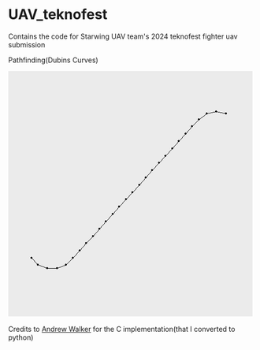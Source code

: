 # UAV_teknofest

 Contains the code for Starwing UAV team's 2024 teknofest fighter uav submission
 
 Pathfinding(Dubins Curves)

 ![pathfinding](./pathfinding.png)

 Credits to [Andrew Walker](https://github.com/AndrewWalker/Dubins-Curves) for the C implementation(that I converted to python)